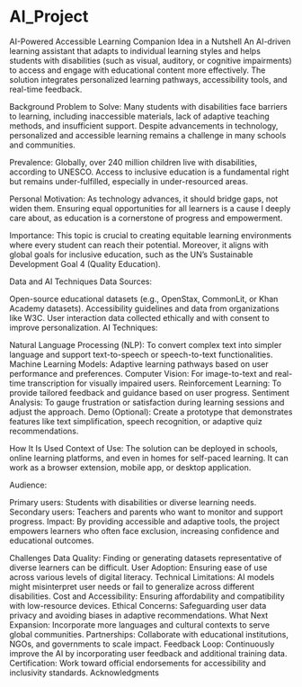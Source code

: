 # AI_Project
AI-Powered Accessible Learning Companion
Idea in a Nutshell
An AI-driven learning assistant that adapts to individual learning styles and helps students with disabilities (such as visual, auditory, or cognitive impairments) to access and engage with educational content more effectively. The solution integrates personalized learning pathways, accessibility tools, and real-time feedback.

Background
Problem to Solve:
Many students with disabilities face barriers to learning, including inaccessible materials, lack of adaptive teaching methods, and insufficient support. Despite advancements in technology, personalized and accessible learning remains a challenge in many schools and communities.

Prevalence:
Globally, over 240 million children live with disabilities, according to UNESCO. Access to inclusive education is a fundamental right but remains under-fulfilled, especially in under-resourced areas.

Personal Motivation:
As technology advances, it should bridge gaps, not widen them. Ensuring equal opportunities for all learners is a cause I deeply care about, as education is a cornerstone of progress and empowerment.

Importance:
This topic is crucial to creating equitable learning environments where every student can reach their potential. Moreover, it aligns with global goals for inclusive education, such as the UN’s Sustainable Development Goal 4 (Quality Education).

Data and AI Techniques
Data Sources:

Open-source educational datasets (e.g., OpenStax, CommonLit, or Khan Academy datasets).
Accessibility guidelines and data from organizations like W3C.
User interaction data collected ethically and with consent to improve personalization.
AI Techniques:

Natural Language Processing (NLP): To convert complex text into simpler language and support text-to-speech or speech-to-text functionalities.
Machine Learning Models: Adaptive learning pathways based on user performance and preferences.
Computer Vision: For image-to-text and real-time transcription for visually impaired users.
Reinforcement Learning: To provide tailored feedback and guidance based on user progress.
Sentiment Analysis: To gauge frustration or satisfaction during learning sessions and adjust the approach.
Demo (Optional):
Create a prototype that demonstrates features like text simplification, speech recognition, or adaptive quiz recommendations.

How It Is Used
Context of Use:
The solution can be deployed in schools, online learning platforms, and even in homes for self-paced learning. It can work as a browser extension, mobile app, or desktop application.

Audience:

Primary users: Students with disabilities or diverse learning needs.
Secondary users: Teachers and parents who want to monitor and support progress.
Impact:
By providing accessible and adaptive tools, the project empowers learners who often face exclusion, increasing confidence and educational outcomes.

Challenges
Data Quality: Finding or generating datasets representative of diverse learners can be difficult.
User Adoption: Ensuring ease of use across various levels of digital literacy.
Technical Limitations: AI models might misinterpret user needs or fail to generalize across different disabilities.
Cost and Accessibility: Ensuring affordability and compatibility with low-resource devices.
Ethical Concerns: Safeguarding user data privacy and avoiding biases in adaptive recommendations.
What Next
Expansion: Incorporate more languages and cultural contexts to serve global communities.
Partnerships: Collaborate with educational institutions, NGOs, and governments to scale impact.
Feedback Loop: Continuously improve the AI by incorporating user feedback and additional training data.
Certification: Work toward official endorsements for accessibility and inclusivity standards.
Acknowledgments

